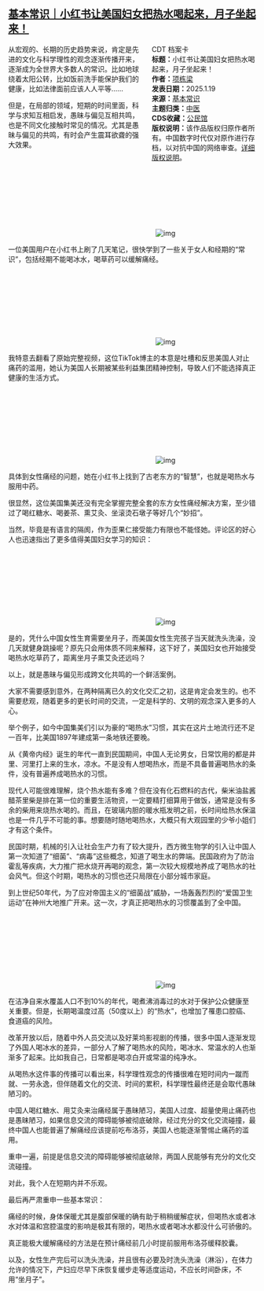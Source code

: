<!--1737324452000-->
[基本常识｜小红书让美国妇女把热水喝起来，月子坐起来！](https://chinadigitaltimes.net/chinese/715213.html)
------

<div style="width:42%;float:right;padding-left:20px;"><div class="su-spoiler su-spoiler-style-fancy su-spoiler-icon-chevron-circle" data-scroll-offset="0" data-anchor-in-url="no"><div class="su-spoiler-title" tabindex="0" role="button"><span class="su-spoiler-icon"></span>CDT 档案卡</div><div class="su-spoiler-content su-u-clearfix su-u-trim"><strong>标题：</strong>小红书让美国妇女把热水喝起来，月子坐起来！<br><strong>作者：</strong><a href="https://chinadigitaltimes.net/space/项栋梁" target="_blank">项栋梁</a><br><strong>发表日期：</strong>2025.1.19<br><strong>来源：</strong><a href="https://archive.ph/2y6Pn" target="_blank">基本常识</a><br><strong>主题归类：</strong><a href="https://chinadigitaltimes.net/space/中医" target="_blank">中医</a><br><strong>CDS收藏：</strong><a href="https://chinadigitaltimes.net/space/%E5%85%AC%E6%B0%91%E9%A6%86" target="_blank" rel="noopener">公民馆</a><br><strong>版权说明：</strong>该作品版权归原作者所有。中国数字时代仅对原作进行存档，以对抗中国的网络审查。<a href="https://chinadigitaltimes.net/chinese/copyright">详细版权说明</a>。</div></div></div><p>从宏观的、长期的历史趋势来说，肯定是先进的文化与科学理性的观念逐渐传播开来，逐渐成为全世界大多数人的常识。比如地球绕着太阳公转，比如饭前洗手能保护我们的健康，比如法律面前应该人人平等……</p><p>但是，在局部的领域，短期的时间里面，科学与求知互相启发，愚昧与偏见互相共鸣，也是不同文化接触时常见的情况。尤其是愚昧与偏见的共鸣，有时会产生震耳欲聋的强大效果。</p><p><img decoding="async" src="data:image/svg+xml,%3Csvg%20xmlns='http://www.w3.org/2000/svg'%20viewBox='0%200%200%200'%3E%3C/svg%3E" alt="img" data-lazy-src="https://chinadigitaltimes.net/chinese/files/2025/01/post-715213-678d6f5dcc8ef."><noscript><img decoding="async" src="https://chinadigitaltimes.net/chinese/files/2025/01/post-715213-678d6f5dcc8ef." alt="img"></noscript></p><p>一位美国用户在小红书上刷了几天笔记，很快学到了一些关于女人和经期的“常识”，包括经期不能喝冰水，喝草药可以缓解痛经。</p><p><img decoding="async" src="data:image/svg+xml,%3Csvg%20xmlns='http://www.w3.org/2000/svg'%20viewBox='0%200%200%200'%3E%3C/svg%3E" alt="img" data-lazy-src="https://chinadigitaltimes.net/chinese/files/2025/01/post-715213-678d6f5e42386."><noscript><img decoding="async" src="https://chinadigitaltimes.net/chinese/files/2025/01/post-715213-678d6f5e42386." alt="img"></noscript></p><p>我特意去翻看了原始完整视频，这位TikTok博主的本意是吐槽和反思美国人对止痛药的滥用，她认为美国人长期被某些利益集团精神控制，导致人们不能选择真正健康的生活方式。</p><p><img decoding="async" src="data:image/svg+xml,%3Csvg%20xmlns='http://www.w3.org/2000/svg'%20viewBox='0%200%200%200'%3E%3C/svg%3E" alt="img" data-lazy-src="https://chinadigitaltimes.net/chinese/files/2025/01/post-715213-678d6f5ebfae6."><noscript><img decoding="async" src="https://chinadigitaltimes.net/chinese/files/2025/01/post-715213-678d6f5ebfae6." alt="img"></noscript></p><p>具体到女性痛经的问题，她在小红书上找到了古老东方的“智慧”，也就是喝热水与服用中药。</p><p>很显然，这位美国集美还没有完全掌握完整全套的东方女性痛经解决方案，至少错过了喝红糖水、喝姜茶、熏艾灸、坐滚烫石墩子等好几个“妙招”。</p><p>当然，毕竟是有语言的隔阂，作为歪果仁接受能力有限也不能怪她。评论区的好心人也迅速指出了更多值得美国妇女学习的知识：</p><p><img decoding="async" src="data:image/svg+xml,%3Csvg%20xmlns='http://www.w3.org/2000/svg'%20viewBox='0%200%200%200'%3E%3C/svg%3E" alt="img" data-lazy-src="https://chinadigitaltimes.net/chinese/files/2025/01/post-715213-678d6f5f48842."><noscript><img decoding="async" src="https://chinadigitaltimes.net/chinese/files/2025/01/post-715213-678d6f5f48842." alt="img"></noscript></p><p>是的，凭什么中国女性生育需要坐月子，而美国女性生完孩子当天就洗头洗澡，没几天就健身跳操呢？原先只会用体质不同来解释，这下好了，美国妇女也开始接受喝热水吃草药了，距离坐月子熏艾灸还远吗？</p><p>以上，就是愚昧与偏见形成跨文化共鸣的一个鲜活案例。</p><p>大家不需要感到意外，在两种隔离已久的文化交汇之初，这是肯定会发生的。也不需要悲观，随着更多的更长时间的交流，一定是科学的、文明的观念深入更多的人心。</p><p>举个例子，如今中国集美们引以为豪的“喝热水”习惯，其实在这片土地流行还不足一百年，比美国1897年建成第一条地铁还要晚。</p><p>从《黄帝内经》诞生的年代一直到民国期间，中国人无论男女，日常饮用的都是井里、河里打上来的生水，凉水。不是没有人想喝热水，而是不具备普遍喝热水的条件，没有普遍养成喝热水的习惯。</p><p>现代人可能很难理解，烧个热水能有多难？但在没有化石燃料的古代，柴米油盐酱醋茶里柴是排在第一位的重要生活物资，一定要精打细算用于做饭，通常是没有多余的柴用来烧热水喝的。而且，在玻璃内胆的暖水瓶发明之前，长时间给热水保温也是一件几乎不可能的事。想要随时随地喝热水，大概只有大观园里的少爷小姐们才有这个条件。</p><p>民国时期，机械的引入让社会生产力有了较大提升，西方微生物学的引入让中国人第一次知道了“细菌”、“病毒”这些概念，知道了喝生水的弊端。民国政府为了防治霍乱等疾病，大力推广把水烧开再喝的观念，第一次较大规模地养成了喝热水的社会风气。但这个时期，喝热水的习惯也还只局限在小部分城市家庭。</p><p>到上世纪50年代，为了应对帝国主义的“细菌战”威胁，一场轰轰烈烈的“爱国卫生运动”在神州大地推广开来。这一次，才真正把喝热水的习惯覆盖到了全中国。</p><p><img decoding="async" src="data:image/svg+xml,%3Csvg%20xmlns='http://www.w3.org/2000/svg'%20viewBox='0%200%200%200'%3E%3C/svg%3E" alt="img" data-lazy-src="https://chinadigitaltimes.net/chinese/files/2025/01/post-715213-678d6f5fc4e2e."><noscript><img decoding="async" src="https://chinadigitaltimes.net/chinese/files/2025/01/post-715213-678d6f5fc4e2e." alt="img"></noscript></p><p>在洁净自来水覆盖人口不到10%的年代，喝煮沸消毒过的水对于保护公众健康至关重要。但是，长期喝温度过高（50度以上）的“热水”，也增加了罹患口腔癌、食道癌的风险。</p><p>改革开放以后，随着中外人员交流以及好莱坞影视剧的传播，很多中国人逐渐发现了外国人喝冰水的差异，一部分人了解了喝热水的风险，喝冰水、常温水的人也渐渐多了起来。比如我自己，日常都是喝凉白开或常温的纯净水。</p><p>从喝热水这件事的传播可以看出来，科学理性观念的传播很难在短时间内一蹴而就、一劳永逸，但伴随着文化的交流、时间的累积，科学理性最终还是会取代愚昧陋习的。</p><p>中国人喝红糖水、用艾灸来治痛经属于愚昧陋习，美国人过度、超量使用止痛药也是愚昧陋习，如果信息交流的障碍能够被彻底破除，经过充分的文化交流碰撞，最终中国人也能普遍了解痛经应该提前吃布洛芬，美国人也能逐渐警惕止痛药的滥用。</p><p>重申一遍，前提是信息交流的障碍能够被彻底破除，两国人民能够有充分的文化交流碰撞。</p><p>对此，我个人在短期内并不乐观。</p><p>最后再严肃重申一些基本常识：</p><p>痛经的时候，身体保暖尤其是腹部保暖的确有助于稍稍缓解症状，但喝热水或者冰水对体温和宫腔温度的影响是极其有限的，喝热水或者喝冰水都没什么可骄傲的。</p><p>真正能极大缓解痛经的方法是在预计痛经前几小时提前服用布洛芬缓释胶囊。</p><p>以及，女性生产完后可以洗头洗澡，并且很有必要及时洗头洗澡（淋浴），在体力允许的情况下，产妇应尽早下床恢复缓步走等适度运动，不应长时间卧床，不用“坐月子”。</p><div class="addtoany_share_save_container addtoany_content addtoany_content_bottom"><div class="a2a_kit a2a_kit_size_32 addtoany_list" data-a2a-url="https://chinadigitaltimes.net/chinese/715213.html" data-a2a-title="基本常识｜小红书让美国妇女把热水喝起来，月子坐起来！"><a class="a2a_button_facebook" href="https://www.addtoany.com/add_to/facebook?linkurl=https%3A%2F%2Fchinadigitaltimes.net%2Fchinese%2F715213.html&amp;linkname=%E5%9F%BA%E6%9C%AC%E5%B8%B8%E8%AF%86%EF%BD%9C%E5%B0%8F%E7%BA%A2%E4%B9%A6%E8%AE%A9%E7%BE%8E%E5%9B%BD%E5%A6%87%E5%A5%B3%E6%8A%8A%E7%83%AD%E6%B0%B4%E5%96%9D%E8%B5%B7%E6%9D%A5%EF%BC%8C%E6%9C%88%E5%AD%90%E5%9D%90%E8%B5%B7%E6%9D%A5%EF%BC%81" title="Facebook" rel="nofollow noopener" target="_blank"></a><a class="a2a_button_twitter" href="https://www.addtoany.com/add_to/twitter?linkurl=https%3A%2F%2Fchinadigitaltimes.net%2Fchinese%2F715213.html&amp;linkname=%E5%9F%BA%E6%9C%AC%E5%B8%B8%E8%AF%86%EF%BD%9C%E5%B0%8F%E7%BA%A2%E4%B9%A6%E8%AE%A9%E7%BE%8E%E5%9B%BD%E5%A6%87%E5%A5%B3%E6%8A%8A%E7%83%AD%E6%B0%B4%E5%96%9D%E8%B5%B7%E6%9D%A5%EF%BC%8C%E6%9C%88%E5%AD%90%E5%9D%90%E8%B5%B7%E6%9D%A5%EF%BC%81" title="Twitter" rel="nofollow noopener" target="_blank"></a><a class="a2a_button_telegram" href="https://www.addtoany.com/add_to/telegram?linkurl=https%3A%2F%2Fchinadigitaltimes.net%2Fchinese%2F715213.html&amp;linkname=%E5%9F%BA%E6%9C%AC%E5%B8%B8%E8%AF%86%EF%BD%9C%E5%B0%8F%E7%BA%A2%E4%B9%A6%E8%AE%A9%E7%BE%8E%E5%9B%BD%E5%A6%87%E5%A5%B3%E6%8A%8A%E7%83%AD%E6%B0%B4%E5%96%9D%E8%B5%B7%E6%9D%A5%EF%BC%8C%E6%9C%88%E5%AD%90%E5%9D%90%E8%B5%B7%E6%9D%A5%EF%BC%81" title="Telegram" rel="nofollow noopener" target="_blank"></a><a class="a2a_button_reddit" href="https://www.addtoany.com/add_to/reddit?linkurl=https%3A%2F%2Fchinadigitaltimes.net%2Fchinese%2F715213.html&amp;linkname=%E5%9F%BA%E6%9C%AC%E5%B8%B8%E8%AF%86%EF%BD%9C%E5%B0%8F%E7%BA%A2%E4%B9%A6%E8%AE%A9%E7%BE%8E%E5%9B%BD%E5%A6%87%E5%A5%B3%E6%8A%8A%E7%83%AD%E6%B0%B4%E5%96%9D%E8%B5%B7%E6%9D%A5%EF%BC%8C%E6%9C%88%E5%AD%90%E5%9D%90%E8%B5%B7%E6%9D%A5%EF%BC%81" title="Reddit" rel="nofollow noopener" target="_blank"></a><a class="a2a_button_whatsapp" href="https://www.addtoany.com/add_to/whatsapp?linkurl=https%3A%2F%2Fchinadigitaltimes.net%2Fchinese%2F715213.html&amp;linkname=%E5%9F%BA%E6%9C%AC%E5%B8%B8%E8%AF%86%EF%BD%9C%E5%B0%8F%E7%BA%A2%E4%B9%A6%E8%AE%A9%E7%BE%8E%E5%9B%BD%E5%A6%87%E5%A5%B3%E6%8A%8A%E7%83%AD%E6%B0%B4%E5%96%9D%E8%B5%B7%E6%9D%A5%EF%BC%8C%E6%9C%88%E5%AD%90%E5%9D%90%E8%B5%B7%E6%9D%A5%EF%BC%81" title="WhatsApp" rel="nofollow noopener" target="_blank"></a><a class="a2a_button_email" href="https://www.addtoany.com/add_to/email?linkurl=https%3A%2F%2Fchinadigitaltimes.net%2Fchinese%2F715213.html&amp;linkname=%E5%9F%BA%E6%9C%AC%E5%B8%B8%E8%AF%86%EF%BD%9C%E5%B0%8F%E7%BA%A2%E4%B9%A6%E8%AE%A9%E7%BE%8E%E5%9B%BD%E5%A6%87%E5%A5%B3%E6%8A%8A%E7%83%AD%E6%B0%B4%E5%96%9D%E8%B5%B7%E6%9D%A5%EF%BC%8C%E6%9C%88%E5%AD%90%E5%9D%90%E8%B5%B7%E6%9D%A5%EF%BC%81" title="Email" rel="nofollow noopener" target="_blank"></a><a class="a2a_button_copy_link" href="https://www.addtoany.com/add_to/copy_link?linkurl=https%3A%2F%2Fchinadigitaltimes.net%2Fchinese%2F715213.html&amp;linkname=%E5%9F%BA%E6%9C%AC%E5%B8%B8%E8%AF%86%EF%BD%9C%E5%B0%8F%E7%BA%A2%E4%B9%A6%E8%AE%A9%E7%BE%8E%E5%9B%BD%E5%A6%87%E5%A5%B3%E6%8A%8A%E7%83%AD%E6%B0%B4%E5%96%9D%E8%B5%B7%E6%9D%A5%EF%BC%8C%E6%9C%88%E5%AD%90%E5%9D%90%E8%B5%B7%E6%9D%A5%EF%BC%81" title="Copy Link" rel="nofollow noopener" target="_blank"></a><a class="a2a_dd addtoany_share_save addtoany_share" href="https://www.addtoany.com/share"></a></div></div>
